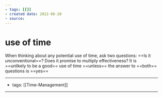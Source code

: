 ```yaml
---
- tags: [[]]
- created date: 2022-06-20
- source: 
---
```


# use of time

When thinking about any potential use of time, ask two questions: ==Is it unconventional==? Does it promise to multiply effectiveness? It is ==unlikely to be a good== use of time ==unless== the answer to ==both== questions is ==yes==

---
- tags: [[Time-Management]]
---